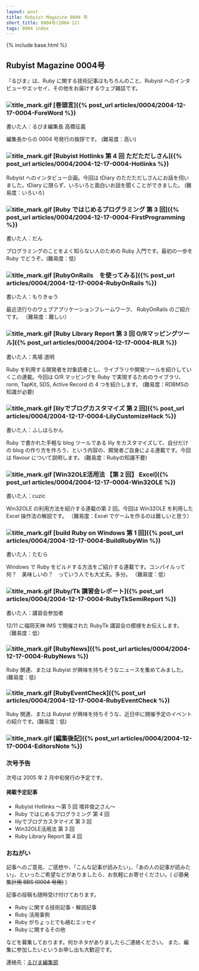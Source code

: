 ```yaml
---
layout: post
title: Rubyist Magazine 0004 号
short_title: 0004号(2004-12)
tags: 0004 index
---
```

{% include base.html %}


## Rubyist Magazine 0004号

『るびま』は、Ruby に関する技術記事はもちろんのこと、Rubyist へのインタビューやエッセイ、その他をお届けするウェブ雑誌です。

### ![title_mark.gif]({{base}}{{site.baseurl}}/images/title_mark.gif) [巻頭言]({% post_url articles/0004/2004-12-17-0004-ForeWord %})

書いた人：るびま編集長 高橋征義

編集長からの 0004 号発行の挨拶です。 (難易度：高い)

### ![title_mark.gif]({{base}}{{site.baseurl}}/images/title_mark.gif) [Rubyist Hotlinks 第 4 回 ただただしさん]({% post_url articles/0004/2004-12-17-0004-Hotlinks %})

Rubyist へのインタビュー企画。今回は tDiary のただただしさんにお話を伺いました。tDiary に限らず、いろいろと面白いお話を聞くことができました。
(難易度：いろいろ) 

### ![title_mark.gif]({{base}}{{site.baseurl}}/images/title_mark.gif) [Ruby ではじめるプログラミング 第 3 回]({% post_url articles/0004/2004-12-17-0004-FirstProgramming %})

書いた人：だん

プログラミングのことをよく知らない人のための Ruby 入門です。最初の一歩を Ruby でどうぞ。(難易度：低) 

### ![title_mark.gif]({{base}}{{site.baseurl}}/images/title_mark.gif) [RubyOnRails　を使ってみる]({% post_url articles/0004/2004-12-17-0004-RubyOnRails %})

書いた人：もりきゅう

最近流行りのウェブアプリケーションフレームワーク、 RubyOnRails のご紹介です。
（難易度：難しい）

### ![title_mark.gif]({{base}}{{site.baseurl}}/images/title_mark.gif) [Ruby Library Report 第 3 回 O/Rマッピングツール]({% post_url articles/0004/2004-12-17-0004-RLR %})

書いた人：馬場 道明

Ruby を利用する開発者を対象読者とし、ライブラリや開発ツールを紹介していくこの連載。今回は O/R マッピングを Ruby で実現するためのライブラリ、rorm, TapKit, SDS, Active Record の 4 つを紹介します。 
(難易度：RDBMSの知識が必要) 

### ![title_mark.gif]({{base}}{{site.baseurl}}/images/title_mark.gif) [lilyでブログカスタマイズ 第 2 回]({% post_url articles/0004/2004-12-17-0004-LilyCustomizeHack %})

書いた人：ふしはらかん

Ruby で書かれた手軽な blog ツールである lily をカスタマイズして、自分だけの blog の作り方を作ろう、という内容の、開発者ご自身による連載です。今回は flavour について説明します。
(難易度：Rubyの知識不要)

### ![title_mark.gif]({{base}}{{site.baseurl}}/images/title_mark.gif) [Win32OLE活用法 【第 2 回】 Excel]({% post_url articles/0004/2004-12-17-0004-Win32OLE %})

書いた人：cuzic 

Win32OLE の利用方法を紹介する連載の第 2 回。今回は Win32OLE を利用した Excel 操作法の解説です。
（難易度：Excel でゲームを作るのは難しいと思う）

### ![title_mark.gif]({{base}}{{site.baseurl}}/images/title_mark.gif) [build Ruby on Windows 第 1 回]({% post_url articles/0004/2004-12-17-0004-BuildRubyWin %})

書いた人：たむら

Windows で Ruby をビルドする方法をご紹介する連載です。コンパイルって何？　美味しいの？　っていう人でも大丈夫。多分。
（難易度：低）

### ![title_mark.gif]({{base}}{{site.baseurl}}/images/title_mark.gif) [Ruby/Tk 講習会レポート]({% post_url articles/0004/2004-12-17-0004-RubyTkSemiReport %})

書いた人：講習会参加者

12/11 に福岡天神 IMS で開催された RubyTk 講習会の模様をお伝えします。
（難易度：低）

### ![title_mark.gif]({{base}}{{site.baseurl}}/images/title_mark.gif) [RubyNews]({% post_url articles/0004/2004-12-17-0004-RubyNews %})

Ruby 関連、または Rubyist が興味を持ちそうなニュースを集めてみました。(難易度：低) 

### ![title_mark.gif]({{base}}{{site.baseurl}}/images/title_mark.gif) [RubyEventCheck]({% post_url articles/0004/2004-12-17-0004-RubyEventCheck %})

Ruby 関連、または Rubyist が興味を持ちそうな、近日中に開催予定のイベントの紹介です。(難易度：低) 

### ![title_mark.gif]({{base}}{{site.baseurl}}/images/title_mark.gif) [編集後記]({% post_url articles/0004/2004-12-17-0004-EditorsNote %})

### 次号予告

次号は 2005 年 2 月中旬発行の予定です。

#### 掲載予定記事

* Rubyist Hotlinks 〜第 5 回 増井俊之さん〜
* Ruby ではじめるプログラミング 第 4 回
* lilyでブログカスタマイズ 第 3 回
* Win32OLE活用法 第 3 回
* Ruby Library Report 第 4 回


### おねがい

記事へのご意見、ご感想や、「こんな記事が読みたい」、「あの人の記事が読みたい」、といったご希望などがありましたら、お気軽にお寄せください。( ~~ご意見集計用 BBS (0004 号用)~~ )

記事の投稿も随時受け付けております。

* Ruby に関する技術記事・解説記事
* Ruby 活用事例
* Ruby がちょっとでも絡むエッセイ
* Ruby に関するその他


などを募集しております。何かネタがありましたらご連絡ください。
また、編集に参加したいというお申し出も大歓迎です。

連絡先：[るびま編集部](mailto:magazine@ruby-no-kai.org)


